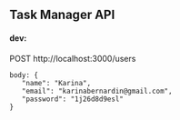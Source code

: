 ## Task Manager API

#### dev:

POST http://localhost:3000/users

```
body: {
   "name": "Karina",
   "email": "karinabernardin@gmail.com",
   "password": "1j26d8d9esl" 
}
```



